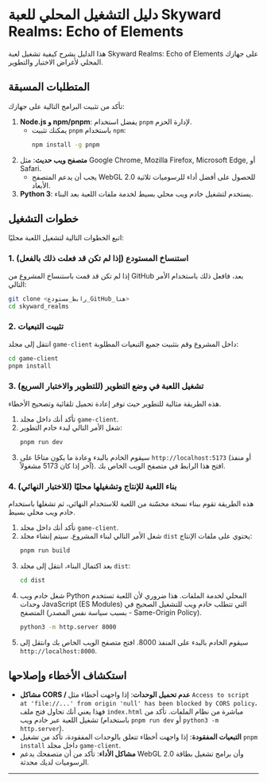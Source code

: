 # دليل التشغيل المحلي للعبة Skyward Realms: Echo of Elements

هذا الدليل يشرح كيفية تشغيل لعبة Skyward Realms: Echo of Elements على جهازك المحلي لأغراض الاختبار والتطوير.

## المتطلبات المسبقة

تأكد من تثبيت البرامج التالية على جهازك:

1.  **Node.js و npm/pnpm**: يفضل استخدام `pnpm` لإدارة الحزم.
    -   يمكنك تثبيت `pnpm` باستخدام `npm`:
        ```bash
        npm install -g pnpm
        ```
2.  **متصفح ويب حديث**: مثل Google Chrome, Mozilla Firefox, Microsoft Edge, أو Safari.
    -   يجب أن يدعم المتصفح WebGL 2.0 للحصول على أفضل أداء للرسوميات ثلاثية الأبعاد.
3.  **Python 3**: يستخدم لتشغيل خادم ويب محلي بسيط لخدمة ملفات اللعبة بعد البناء.

## خطوات التشغيل

اتبع الخطوات التالية لتشغيل اللعبة محليًا:

### 1. استنساخ المستودع (إذا لم تكن قد فعلت ذلك بالفعل)

إذا لم تكن قد قمت باستنساخ المشروع من GitHub بعد، فافعل ذلك باستخدام الأمر التالي:

```bash
git clone <رابط_مستودع_GitHub_هنا>
cd skyward_realms
```

### 2. تثبيت التبعيات

انتقل إلى مجلد `game-client` داخل المشروع وقم بتثبيت جميع التبعيات المطلوبة:

```bash
cd game-client
pnpm install
```

### 3. تشغيل اللعبة في وضع التطوير (للتطوير والاختبار السريع)

هذه الطريقة مثالية للتطوير حيث توفر إعادة تحميل تلقائية وتصحيح الأخطاء.

1.  تأكد أنك داخل مجلد `game-client`.
2.  شغل الأمر التالي لبدء خادم التطوير:
    ```bash
    pnpm run dev
    ```
3.  سيقوم الخادم بالبدء وعادة ما يكون متاحًا على `http://localhost:5173` (أو منفذ آخر إذا كان 5173 مشغولاً). افتح هذا الرابط في متصفح الويب الخاص بك.

### 4. بناء اللعبة للإنتاج وتشغيلها محليًا (للاختبار النهائي)

هذه الطريقة تقوم ببناء نسخة محسّنة من اللعبة للاستخدام النهائي، ثم تشغلها باستخدام خادم ويب محلي بسيط.

1.  تأكد أنك داخل مجلد `game-client`.
2.  شغل الأمر التالي لبناء المشروع. سيتم إنشاء مجلد `dist` يحتوي على ملفات الإنتاج:
    ```bash
    pnpm run build
    ```
3.  بعد اكتمال البناء، انتقل إلى مجلد `dist`:
    ```bash
    cd dist
    ```
4.  شغل خادم ويب Python المحلي لخدمة الملفات. هذا ضروري لأن اللعبة تستخدم وحدات JavaScript (ES Modules) التي تتطلب خادم ويب للتشغيل الصحيح في المتصفح (بسبب سياسة نفس المصدر - Same-Origin Policy).
    ```bash
    python3 -m http.server 8000
    ```
5.  سيقوم الخادم بالبدء على المنفذ 8000. افتح متصفح الويب الخاص بك وانتقل إلى `http://localhost:8000`.

## استكشاف الأخطاء وإصلاحها

-   **مشاكل CORS / عدم تحميل الوحدات**: إذا واجهت أخطاء مثل `Access to script at 'file://...' from origin 'null' has been blocked by CORS policy`، فهذا يعني أنك تحاول فتح ملف `index.html` مباشرة من نظام الملفات. تأكد من تشغيل اللعبة عبر خادم ويب (باستخدام `pnpm run dev` أو `python3 -m http.server`).
-   **التبعيات المفقودة**: إذا واجهت أخطاء تتعلق بالوحدات المفقودة، تأكد من تشغيل `pnpm install` داخل مجلد `game-client`.
-   **مشاكل الأداء**: تأكد من أن متصفحك يدعم WebGL 2.0 وأن برامج تشغيل بطاقة الرسوميات لديك محدثة.

---

